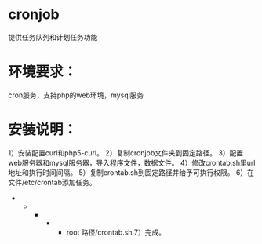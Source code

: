 cronjob
=======
提供任务队列和计划任务功能

环境要求：
=======
cron服务，支持php的web环境，mysql服务

安装说明：
=======
1）安装配置curl和php5-curl。
2）复制cronjob文件夹到固定路径。
3）配置web服务器和mysql服务器，导入程序文件，数据文件。
4）修改crontab.sh里url地址和执行时间间隔。
5）复制crontab.sh到固定路径并给予可执行权限。
6）在文件/etc/crontab添加任务。
*  *    * * *   root    路径/crontab.sh
7）完成。
